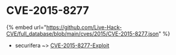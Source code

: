 # CVE-2015-8277
{% embed url="https://github.com/Live-Hack-CVE/full_database/blob/main/cves/2015/CVE-2015-8277.json" %}

* securifera ~> [CVE-2015-8277-Exploit](https://www.alice-snow.ru/2015/database/cve-2015-8277/cve-2015-8277-exploit-securifera)